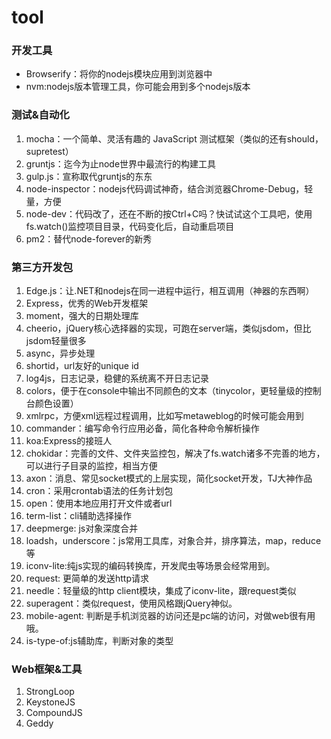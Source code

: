 # tool

### 开发工具

* Browserify：将你的nodejs模块应用到浏览器中
* nvm:nodejs版本管理工具，你可能会用到多个nodejs版本

### 测试&自动化
1. mocha：一个简单、灵活有趣的 JavaScript 测试框架（类似的还有should，supretest）
2. gruntjs：迄今为止node世界中最流行的构建工具
3. gulp.js：宣称取代gruntjs的东东
4. node-inspector：nodejs代码调试神奇，结合浏览器Chrome-Debug，轻量，方便
5. node-dev：代码改了，还在不断的按Ctrl+C吗？快试试这个工具吧，使用fs.watch()监控项目目录，代码变化后，自动重启项目
6. pm2：替代node-forever的新秀

### 第三方开发包
1. Edge.js：让.NET和nodejs在同一进程中运行，相互调用（神器的东西啊）
2. Express，优秀的Web开发框架
3. moment，强大的日期处理库
4. cheerio，jQuery核心选择器的实现，可跑在server端，类似jsdom，但比jsdom轻量很多
5. async，异步处理
6. shortid，url友好的unique id
7. log4js，日志记录，稳健的系统离不开日志记录
8. colors，便于在console中输出不同颜色的文本（tinycolor，更轻量级的控制台颜色设置）
9. xmlrpc，方便xml远程过程调用，比如写metaweblog的时候可能会用到
10. commander：编写命令行应用必备，简化各种命令解析操作
11. koa:Express的接班人
12. chokidar：完善的文件、文件夹监控包，解决了fs.watch诸多不完善的地方，可以进行子目录的监控，相当方便
13. axon：消息、常见socket模式的上层实现，简化socket开发，TJ大神作品
14. cron：采用crontab语法的任务计划包
15. open：使用本地应用打开文件或者url
16. term-list：cli辅助选择操作
17. deepmerge: js对象深度合并
18. loadsh，underscore：js常用工具库，对象合并，排序算法，map，reduce等
19. iconv-lite:纯js实现的编码转换库，开发爬虫等场景会经常用到。
20. request: 更简单的发送http请求
21. needle：轻量级的http client模块，集成了iconv-lite，跟request类似
22. superagent：类似request，使用风格跟jQuery神似。
23. mobile-agent: 判断是手机浏览器的访问还是pc端的访问，对做web很有用哦。
24. is-type-of:js辅助库，判断对象的类型

### Web框架&工具
1. StrongLoop
2. KeystoneJS
3. CompoundJS
3. Geddy
